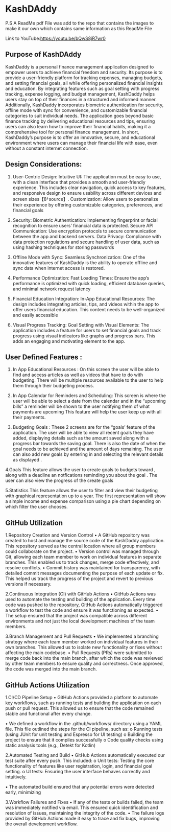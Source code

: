 # KashDAddy

P.S A ReadMe pdf File was add to the repo that contains the images to make it our own which contains same information as this ReadMe File

Link to YouTube:https://youtu.be/bQwS8jR7wr0
## Purpose of KashDAddy 
KashDaddy is a personal finance management application designed to empower users to achieve financial freedom and security. Its purpose is to provide a user-friendly platform for tracking expenses, managing budgets, and setting financial goals, all while offering personalized financial insights and education. By integrating features such as goal setting with progress tracking, expense logging, and budget management, KashDaddy helps users stay on top of their finances in a structured and informed manner.
Additionally, KashDaddy incorporates biometric authentication for security, offline mode with sync for convenience, and customizable financial categories to suit individual needs. The application goes beyond basic finance tracking by delivering educational resources and tips, ensuring users can also learn how to improve their financial habits, making it a comprehensive tool for personal finance management.
In short, KashDaddy’s purpose is to offer an innovative, secure, and educational environment where users can manage their financial life with ease, even without a constant internet connection.

## Design Considerations:

1. User-Centric Design:
 Intuitive UI: The application must be easy to use, with a clean interface that provides a smooth and user-friendly experience. This includes clear navigation, quick access to key features, and responsive design to ensure usability across different devices and screen sizes【8†source】.
Customization: Allow users to personalize their experience by offering customizable categories, preferences, and financial goals
   
2. Security:
Biometric Authentication: Implementing fingerprint or facial recognition to ensure users’ financial data is protected.
Secure API Communication: Use encryption protocols to secure communication between the app and backend servers.
Data Privacy: Compliance with data protection regulations and secure handling of user data, such as using hashing techniques for storing passwords

3. Offline Mode with Sync:
Seamless Synchronization: One of the innovative features of KashDaddy is the ability to operate offline and sync data when internet access is restored. 

4. Performance Optimization:
 Fast Loading Times: Ensure the app’s performance is optimized with quick loading, efficient database queries, and minimal network request latency

5. Financial Education Integration:
In-App Educational Resources: The design includes integrating articles, tips, and videos within the app to offer users financial education. This content needs to be well-organized and easily accessible

6. Visual Progress Tracking:
Goal Setting with Visual Elements: The application includes a feature for users to set financial goals and track progress using visual indicators like graphs and progress bars. This adds an engaging and motivating element to the app.


## User Defined Features : 
1.	In App Educational Resources : 
On this screen the user will be able to find and access articles as well as videos that have to do with budgeting. There will be multiple resources available to the user to help them through their budgeting process.

2.	In App Calendar for Reminders and Scheduling:
This screen is where the user will be able to select a date from the calendar and in the “upcoming bills” a reminder will be shown to the user notifying them of what payments are upcoming This feature will help the user keep up with all their payments.

3.	Budgeting Goals :
These 2 screens are for the “goals’ feature of the application. The user will be able to view all recent goals they have added, displaying details such as the amount saved along with a progress bar towards the saving goal. There is also the date of when the goal needs to be achieved and the amount of days remaining. The user can also add new goals by entering in and selecting the relevant details as displayed .

4.Goals This feature allows the user to create goals to budgets toward , along with a deadline an notfications reminding you about the goal . The user can also view the progress of the create goals

5.Statistics This feature allows the user to filter and view their budgeting with graphical representation up to a year. The first representation will show a simple income and expense comparison using a pie chart depending on which filter the user chooses.

## GitHub Utilization
1.Repository Creation and Version Control
•	A GitHub repository was created to host and manage the source code of the KashDaddy application. This repository served as the central location where all group members could collaborate on the project.
•	Version control was managed through Git, allowing each team member to work on individual features in separate branches. This enabled us to track changes, merge code effectively, and resolve conflicts.
•	Commit history was maintained for transparency, with detailed commit messages documenting the purpose of each update or fix. This helped us track the progress of the project and revert to previous versions if necessary.

 2.Continuous Integration (CI) with GitHub Actions
•	GitHub Actions was used to automate the testing and building of the application. Every time code was pushed to the repository, GitHub Actions automatically triggered a workflow to test the code and ensure it was functioning as expected.
•	The setup ensured that the project was compatible across different environments and not just the local development machines of the team members.

3.Branch Management and Pull Requests
•	We implemented a branching strategy where each team member worked on individual features in their own branches. This allowed us to isolate new functionality or fixes without affecting the main codebase.
•	Pull Requests (PRs) were submitted to merge code back into the main branch, after which the code was reviewed by other team members to ensure quality and correctness. Once approved, the code was merged into the main branch.

## GitHub Actions Utilization
1.CI/CD Pipeline Setup
•	GitHub Actions provided a platform to automate key workflows, such as running tests and building the application on each push or pull request. This allowed us to ensure that the code remained stable and functional after every change.

•	We defined a workflow in the .github/workflows/ directory using a YAML file. This file outlined the steps for the CI pipeline, such as:
o	Running tests (using JUnit for unit testing and Espresso for UI testing)
o	Building the project to ensure that it compiles successfully
o	Code quality checks using static analysis tools (e.g., Detekt for Kotlin)

2.Automated Testing and Build
•	GitHub Actions automatically executed our test suite after every push. This included:
o	Unit tests: Testing the core functionality of features like user registration, login, and financial goal setting.
o	UI tests: Ensuring the user interface behaves correctly and intuitively.

•	The automated build ensured that any potential errors were detected early, minimizing 

3.Workflow Failures and Fixes
•	If any of the tests or builds failed, the team was immediately notified via email. This ensured quick identification and resolution of issues, maintaining the integrity of the code.
•	The failure logs provided by GitHub Actions made it easy to trace and fix bugs, improving the overall development workflow.
